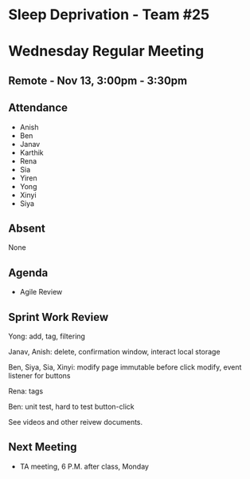 # ****Sleep Deprivation - Team #25****

# Wednesday Regular Meeting

## Remote ****- Nov 13, 3:00pm - 3:30pm****

## Attendance

- Anish
- Ben
- Janav
- Karthik
- Rena
- Sia
- Yiren
- Yong
- Xinyi
- Siya

## Absent
None

## Agenda
- Agile Review

## Sprint Work Review

Yong: add, tag, filtering

Janav, Anish: delete, confirmation window, interact local storage

Ben, Siya, Sia, Xinyi: modify page immutable before click modify, event listener for buttons

Rena: tags

Ben: unit test, hard to test button-click

See videos and other reivew documents.

## Next Meeting

- TA meeting, 6 P.M. after class, Monday